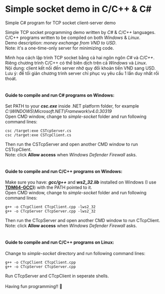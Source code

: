 # Simple socket demo in C/C++ & C#
Simple C# program for TCP socket client-server demo

Simple TCP socket programming demo written by *C#* & *C/C++* languages.
C/C++ programs written to be compiled on both *Windows* & *Linux*.  
Demo description: *money exchange from VND to USD*.  
Note: it's a one-time-only server for minimizing code.

Minh họa cách lập trình TCP socket bằng cả hai ngôn ngôn *C#* và *C/C++*.  
Riêng chương trình C/C++ có thể biên dịch trên cả *Windows* và *Linux*.  
Nội dung: client kết nối đến server nhờ quy đổi khoản tiền VND sang USD.  
Lưu ý: để tối giản chương trình server chỉ phục vụ yêu cầu 1 lần duy nhất rồi thoát.  
<br>

#### Guide to compile and run C# programs on Windows:
Set PATH to your ***csc.exe*** inside .NET platform folder, for example *C:\WINDOWS\Microsoft.NET\Framework\v4.0.30319*  
Open CMD window, change to *simple-socket* folder and run following command lines:  
```
csc /target:exe CSTcpServer.cs
csc /target:exe CSTcpClient.cs
```
Then run the CSTcpServer and open another CMD window to run CSTcpClient.  
Note: click **Allow access** when *Windows Defender Firewall* asks.  
<br>

#### Guide to compile and run C/C++ programs on Windows:
Make sure you have: ***gcc/g++*** and ***ws2_32.lib*** installed on Windows (I use **[TDM64-GCC](https://jmeubank.github.io/tdm-gcc/))**) with the PATH pointed to it.  
Open CMD window, change to *simple-socket* folder and run following command lines:  
```
g++ -o CTcpClient CTcpClient.cpp -lws2_32
g++ -o CTcpServer CTcpServer.cpp -lws2_32
```
Then run the CTcpServer and open another CMD window to run CTcpClient.  
Note: click **Allow access** when *Windows Defender Firewall* asks.  
<br>

#### Guide to compile and run C/C++ programs on Linux:
Change to *simple-socket* directory and run following command lines:  
```
g++ -o CTcpClient CTcpClient.cpp  
g++ -o CTcpServer CTcpServer.cpp
```
Run CTcpServer and CTcpClient in seperate shells.  
<br>
Having fun programming!! 💙
